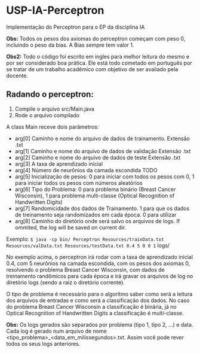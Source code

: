 USP-IA-Perceptron
=================

Implementação do Perceptron para o EP da disciplina IA

**Obs:**
  Todos os pesos dos axiomas do perceptron começam com peso 0, incluindo o peso da bias.
  A Bias sempre tem valor 1.

**Obs2:** 
  Todo o código foi escrito em ingles para melhor leitura do mesmo e por ser considerado boa prática. Ele está todo cometado em português por se tratar de um trabalho acadêmico com objetivo de ser avaliado pela docente. 

Radando o perceptron:
------------------------

  1. Compile o arquivo src/Main.java
  2. Rode o arquivo compilado

A class Main receve dois parâmetros:
  * arg[0] Caminho e nome do arquivo de dados de trainamento. Extensão .txt 
  * arg[1] Caminho e nome do arquivo de dados de validação Extensão .txt 
  * arg[2] Caminho e nome do arquivo de dados de teste Extensão .txt
  * arg[3] A taxa de aprendizado inicial
  * arg[4] Número de neurônios da camada escondida TODO
  * arg[5] Inicialização de pesos: 0 para iniciar com todos os pesos com 0, 1 para iniciar todos os pesos com números aleatórios
  * arg[6] Tipo do Problema: 0 para problema binário (Breast Cancer Wisconsin), 1 para problema multi-classe (Optical Recognition of 
  Handwritten Digits)
  * arg[7] Randomicidade dos dados de Trainamento. 1 para que os dados de treinamento seja randomizados em cada época. 0 para utilizar 
  * arg[8] Caminho do diretório onde será salvo os arquivos de logs. If ommited, the log will be saved on current dir.

Exemplo:
  `$ java -cp bin/ Perceptron Resources/trainData.txt Resources/valData.txt Resources/testData.txt 0.4 5 0 0 1` logs/
  
No exemplo acima, o perceptron irá rodar com a taxa de aprendizado inicial 0.4, com 5 neurônios na camada escondida, com os pesos dos axiomas 0, resolvendo o problema Breast Cancer Wisconsin, com dados de treinamento randômicos para cada época e irá gravar os arquivos de log no diretório logs (sendo a raiz o diretório corrente).

O tipo de problema é necessário para o algoritmo saber como será a leitura dos arquivos de entradas e como será a classificação dos dados. 
No caso do problema Breast Cancer Wisconsin a classificação é binária, já no Optical Recognition of Handwritten Digits a 
classificação é multi-classe.

**Obs:** 
  Os logs gerados são separados por problema (tipo 1, tipo 2, ...) e data. Cada log é gerado num arquivo de nome <tipo_problema>_<data_em_milissegundos>.txt. Assim você pode rever todos os seus logs anteriores. 